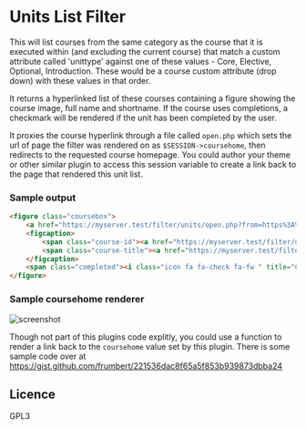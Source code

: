 Units List Filter
=================

This will list courses from the same category as the course that it is executed within (and excluding the current course) that match a custom attribute called 'unittype' against one of these values - Core, Elective, Optional, Introduction. These would be a course custom attribute (drop down) with these values in that order.

It returns a hyperlinked list of these courses containing a figure showing the course image, full name and shortname. If the course uses completions, a checkmark will be rendered if the unit has been completed by the user.

It proxies the course hyperlink through a file called `open.php` which sets the url of page the filter was rendered on as `$SESSION->coursehome`, then redirects to the requested course homepage. You could author your theme or other similar plugin to access this session variable to create a link back to the page that rendered this unit list. 

### Sample output

```html
<figure class="coursebox">
    <a href="https://myserver.test/filter/units/open.php?from=https%3A%2F%2Fmyserver.test%2Fmod%2Fpage%2Fview.php%3Fid%3D1725&amp;to=https%3A%2F%2Fmyserver.test%2Fcourse%2Fview.php%3Fid%3D107"><img src="https://myserver.test/pluginfile.php/3759/course/overviewfiles/Header.jpg"></a>
    <figcaption>
        <span class="course-id"><a href="https://myserver.test/filter/units/open.php?from=https%3A%2F%2Fmyserver.test%2Fmod%2Fpage%2Fview.php%3Fid%3D1725&amp;to=https%3A%2F%2Fmyserver.test%2Fcourse%2Fview.php%3Fid%3D107">BSBPMG636</a></span>
        <span class="course-title"><a href="https://myserver.test/filter/units/open.php?from=https%3A%2F%2Fmyserver.test%2Fmod%2Fpage%2Fview.php%3Fid%3D1725&amp;to=https%3A%2F%2Fmyserver.test%2Fcourse%2Fview.php%3Fid%3D107">BSBPMG636 Manage benefits</a></span>
    </figcaption>
    <span class="completed"><i class="icon fa fa-check fa-fw " title="Complete" aria-label="Complete"></i></span>
</figure>
```

### Sample coursehome renderer

![screenshot](screenshot.jpg)

Though not part of this plugins code explitly, you could use a function to render a link back to the `coursehome` value set by this plugin. There is some sample code over at https://gist.github.com/frumbert/221536dac8f65a5f853b939873dbba24

Licence
-------
GPL3